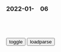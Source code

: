 ### 2022-01-　06

```note
```

<table id="tbc" style="white-space:pre-wrap">
</table>
<button onclick="toggleb()">toggle</button>
<button onclick="loadparse()">loadparse</button>
<br>
<!-- 🌸<br>🍅-　-🍑<hr>🍀 -->
<pre>
<textarea rows="30" cols="100" style="display: none" id="tar">

<font size="2"><b>
平顶山男孩清空微博抖音， 事件接下来会如何发展？ - 知乎</b></font><br>
https://www.zhihu.com/question/505180409/answer/2265735660

你为什么要建这个zd？
不为什么，
我为了他们，
能够像人一样地活着，
为了他们能够拥有人的q利。
人的快乐，
人的尊严。
https://pic1.zhimg.com/v2-130a3485d2ebc33e307969f12466e782_r.jpg

<font size="1" style="color:#DCDCDC"><b>2022/1/6 下午3:41:25</b></font><br>

<font size="2"><b>
“神木”移动之谜告诉你：明朝太监是怎样大肆敛财的？_腾讯新闻</b></font><br>
https://new.qq.com/omn/20220105/20220105A09M8O00.html

第一，他们要用物质的丰盛弥补心理、生理所受的巨大创伤。

第二，为了给退休生活提供充足的保障，防止老年生活水平下降。很多太监养尊处优、狗仗人势惯了，惧怕“老来穷”，无法接受未来“狗不理”的命运。

第三，明朝的一些太监蓄养情妇、结婚成家，需要开辟财源，以支撑巨额扶养费。
这些太监都是富豪，某些爱慕虚荣的m妇主动对太监投怀送抱。

<font size="1" style="color:#DCDCDC"><b>2022/1/6 下午2:19:55</b></font><br>

<font size="2"><b>
花式吹捧总裁、涉非法行医风波后，无反思反宰客，文峰能撑多久？</b></font><br>
https://mbd.baidu.com/newspage/data/landingsuper?context=%7B%22nid%22%3A%22news_9030287246336109515%22%7D&n_type=-1&p_from=-1

<font size="1" style="color:#DCDCDC"><b>2022/1/6 下午2:05:22</b></font><br>

<font size="2"><b>
不会用万用表？老师傅教你每个档的测量方法，0基础也能快速学会,科学,科普,好看视频</b></font><br>
https://haokan.baidu.com/v?vid=6291224431968346030

<font size="1" style="color:#DCDCDC"><b>2022/1/6 下午1:59:36</b></font><br>

<font size="2"><b>
带电接线：先接火线还是零线？牢记这个顺序，带电接线就不会触电,科学,科普,好看视频</b></font><br>
https://haokan.baidu.com/v?vid=14150160668310417956

<font size="1" style="color:#DCDCDC"><b>2022/1/6 下午2:03:28</b></font><br>

<font size="2"><b>
光伏储能系统磷酸铁锂电池组怎样跟逆变器连接才能用？请注意！,科学,科普,好看视频</b></font><br>
https://haokan.baidu.com/v?vid=733500802038117885&sfrom=baidu-feed

<font size="1" style="color:#DCDCDC"><b>2022/1/7 下午2:27:39</b></font><br>

<font size="2"><b>
疯狂：整村的犹太人为躲避纳粹，竟伪装了一辆开往集中营的列车,影视,战争片,好看视频</b></font><br>
https://haokan.baidu.com/v?vid=2858305579440980429&sfrom=baidu-feed

这是最高机密。

特别危险，双倍危险，因为他们既是犹太人又是gcd。

h少尉
“你为何如此伤心，是因为我们都死了吗？”这句台词一出，我就觉得不太对劲了

<font size="1" style="color:#DCDCDC"><b>2022/1/6 下午1:48:22</b></font><br>

<font size="2"><b>
美国没啥了不起？对美国的最大误判，正在广为传播！</b></font><br>
https://mbd.baidu.com/newspage/data/landingsuper?context=%7B%22nid%22%3A%22news_9302650291106596465%22%7D&n_type=-1&p_from=-1

<font size="1" style="color:#DCDCDC"><b>2022/1/6 下午1:37:14</b></font><br>

<font size="2"><b>
可怕真菌让苍蝇变“僵尸” 死亡雌蝇引诱雄蝇交配|真菌_新浪科技_新浪网</b></font><br>
http://finance.sina.com.cn/tech/2021-11-22/doc-iktzscyy6998669.shtml

<font size="1" style="color:#DCDCDC"><b>2022/1/6 下午1:37:04</b></font><br>

<font size="2"><b>
我们人类是否会像僵尸蚂蚁一样被傀儡？</b></font><br>
https://baijiahao.baidu.com/s?id=1672469977864653660&wfr=spider&for=pc

<font size="1" style="color:#DCDCDC"><b>2022/1/6 下午1:35:35</b></font><br>

<font size="2"><b>
热带雨林出现僵尸蚂蚁，肢体以及大脑皆被控制，已丧失自我意识</b></font><br>
https://new.qq.com/omn/20190710/20190710A0HJAU00.html

<font size="1" style="color:#DCDCDC"><b>2022/1/6 下午1:36:50</b></font><br>

<font size="2"><b>
绣春刀2：锦衣卫真会颠倒黑白，一句正常的话，竟被说成谋逆之言,影视,武侠片,好看视频</b></font><br>
https://haokan.baidu.com/v?vid=9892125207147779150&sfrom=baidu-feed

静海和尚说：收了东林逆d字画的都是好人。

你这一句呀，静海师傅这辈子的修行就算毁了。

　dgg7571617
明朝不亡没天理了

<font size="1" style="color:#DCDCDC"><b>2022/1/6 下午1:26:03</b></font><br>

<font size="2"><b>
绣春刀：有一种香叫雷佳音吃斋饭！绝味咸菜配紫米饭，给我馋饿了,影视,武侠片,好看视频</b></font><br>
https://haokan.baidu.com/v?vid=5219544987719879475&sfrom=baidu-feed

z风中中风
锦衣卫大人在藏有东林字画的寺院吃得很开心，还夸斋饭名不虚传。

y影云流影三刀
明早儿就来北司上班！

<font size="1" style="color:#DCDCDC"><b>2022/1/17 上午10:01:09</b></font><br>

<font size="2"><b>
这就是传说中的“微笑服务”,搞笑,恶搞整蛊,好看视频</b></font><br>
https://haokan.baidu.com/v?vid=6765448822792637545&sfrom=baidu-feed

我们只优待这些配合的俘虏，像这种不配合的呀，就只能死了。

直接枪毙。

<font size="1" style="color:#DCDCDC"><b>2022/1/6 下午1:16:44</b></font><br>

<font size="2"><b>
犹太人的噩梦：德g“水晶之夜”那一晚，纳粹d开始了黑暗统治,历史,世界历史,好看视频</b></font><br>
https://haokan.baidu.com/v?vid=16275948999892346801&sfrom=baidu-feed

<font size="1" style="color:#DCDCDC"><b>2022/1/6 上午10:38:25</b></font><br>

<font size="2"><b>
己亥岁二首_百度百科</b></font><br>
https://baike.baidu.com/item/%E5%B7%B1%E4%BA%A5%E5%B2%81%E4%BA%8C%E9%A6%96

其一
泽国江山入战图，生民何计乐樵苏。
凭君莫话封侯事，一将功成万骨枯。

其二
传闻一战百神愁，两岸强兵过未休。
谁道沧江总无事，近来长共血争流。

<font size="1" style="color:#DCDCDC"><b>2022/1/6 上午10:28:01</b></font><br>

<font size="2"><b>
古惑仔：小混混路边摊吹牛，不料这次碰上硬茬了，立马换了副嘴脸,影视,动作片,好看视频</b></font><br>
https://haokan.baidu.com/v?vid=10524150248753495426&sfrom=baidu-feed

翻领白外衣，高领黑线衣。

<font size="1" style="color:#DCDCDC"><b>2022/1/6 上午10:17:37</b></font><br>

<font size="2"><b>
局势骤变！h萨克斯坦正遭遇“颜色g命”？</b></font><br>
https://mbd.baidu.com/newspage/data/landingsuper?context=%7B%22nid%22%3A%22news_9350485089942708861%22%7D&n_type=-1&p_from=-1

y远悦6S
先得关b互联网，不然很难制止骚l。
1384赞

l此闲聊
已经关b了

<font size="1" style="color:#DCDCDC"><b>2022/1/6 上午10:11:59</b></font><br>

</textarea>
</pre>
<!-- 🍀<br>🍑-　-🍅<hr>🌸 -->

```tip
```

<script src="https://cdn.jsdelivr.net/npm/jquery@3.5.1/dist/jquery.min.js"></script>

<link rel="stylesheet" href="https://cdn.jsdelivr.net/gh/fancyapps/fancybox@3.5.7/dist/jquery.fancybox.min.css" />
<script src="https://cdn.jsdelivr.net/gh/fancyapps/fancybox@3.5.7/dist/jquery.fancybox.min.js"></script>

<script type="text/javascript">

var __urlRegex = /(\b(https?|ftp|file):\/\/[-A-Z0-9+&@#\/%?=~_|!:,.;]*[-A-Z0-9+&@#\/%=~_|])/ig;
var __imgRegex = /\.(?:jpe?g|gif|png)$/i;

loadparse();

function parseURL($string){

    var exp = __urlRegex;
    return $string.replace(exp,function(match){
            __imgRegex.lastIndex=0;
            if(__imgRegex.test(match)){
                return '<a data-fancybox="gallery" href="' + match.replace("/p=700", "")
                 + '"><img src="' + match.replace("/p=700", "/p=160x200")+'" width="64"></a>';
            }
            else{
                return '<a href="' + match + '" target="_blank">' + match + '</a>';
            }
        }
    );
}

function loadparse() {
  tbc.innerHTML = parseURL(tar.value);
}

function toggleb() {
  var x = document.getElementById("tar");
  if (x.style.display === "none") {
    x.style.display = "";
  } else {
    x.style.display = "none";
  }
}

</script>

